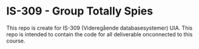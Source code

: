 # IS-309 - Group Totally Spies
This repo is create for IS-309 (Videregående databasesystemer) UIA.
This repo is intended to contain the code for all deliverable onconnected to this course.

